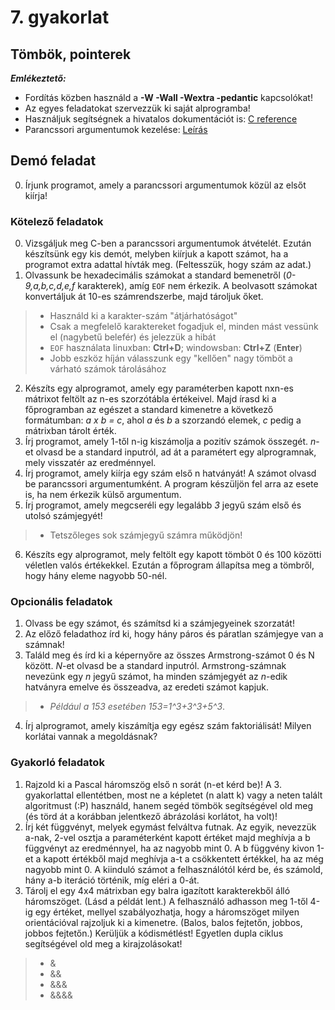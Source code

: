 # 7. gyakorlat

## Tömbök, pointerek

***Emlékeztető:*** 
- Fordítás közben használd a **-W -Wall -Wextra -pedantic** kapcsolókat!
- Az egyes feladatokat szervezzük ki saját alprogramba!
- Használjuk segítségnek a hivatalos dokumentációt is: [C reference](https://en.cppreference.com/w/c)
- Parancssori argumentumok kezelése: [Leírás](./demo07.md)

## Demó feladat
0. Írjunk programot, amely a parancssori argumentumok közül az elsőt kiírja!

### Kötelező feladatok 

0. Vizsgáljuk meg C-ben a parancssori argumentumok átvételét. Ezután készítsünk egy kis demót, melyben kiírjuk a kapott számot, ha a programot extra adattal hívták meg. (Feltesszük, hogy szám az adat.)
1. Olvassunk be hexadecimális számokat a standard bemenetről (*0-9,a,b,c,d,e,f* karakterek), amíg `EOF` nem érkezik.
A beolvasott számokat konvertáljuk át 10-es számrendszerbe, majd tároljuk őket.
> - Használd ki a karakter-szám "átjárhatóságot"
> - Csak a megfelelő karaktereket fogadjuk el, minden mást vessünk el (nagybetű belefér) és jelezzük a hibát
> - `EOF` használata linuxban: **Ctrl+D**; windowsban: **Ctrl+Z** (**Enter**)
> - Jobb eszköz híján válasszunk egy "kellően" nagy tömböt a várható számok tárolásához
2. Készíts egy alprogramot, amely egy paraméterben kapott nxn-es mátrixot feltölt az n-es szorzótábla értékeivel. Majd írasd ki a főprogramban az egészet a standard kimenetre a következő formátumban: *a x b = c*, ahol *a* és *b* a szorzandó elemek, *c* pedig a mátrixban tárolt érték.
3. Írj programot, amely 1-től n-ig kiszámolja a pozitív számok összegét. *n*-et olvasd be a standard inputról, ad át a paramétert egy alprogramnak, mely visszatér az eredménnyel.
4. Írj programot, amely kiírja egy szám első n hatványát! A számot olvasd be parancssori argumentumként. A program készüljön fel arra az esete is, ha nem érkezik külső argumentum.
5. Írj programot, amely megcseréli egy legalább *3* jegyű szám első és utolsó számjegyét!
> - Tetszőleges sok számjegyű számra működjön!
6. Készíts egy alprogramot, mely feltölt egy kapott tömböt 0 és 100 közötti véletlen valós értékekkel. Ezután a főprogram állapítsa meg a tömbről, hogy hány eleme nagyobb 50-nél.


### Opcionális feladatok

1. Olvass be egy számot, és számítsd ki a számjegyeinek szorzatát!
2. Az előző feladathoz írd ki, hogy hány páros és páratlan számjegye van a számnak!
3. Találd meg és írd ki a képernyőre az összes Armstrong-számot 0 és N között. *N*-et olvasd be a standard inputról. Armstrong-számnak nevezünk egy *n* jegyű számot, ha minden számjegyét az *n*-edik hatványra emelve és összeadva, az eredeti számot kapjuk.
> - *Például a 153 esetében 153=1^3+3^3+5^3*.
4. Írj alprogramot, amely kiszámítja egy egész szám faktoriálisát! Milyen korlátai vannak a megoldásnak?


### Gyakorló feladatok

1. Rajzold ki a Pascal háromszög első n sorát (n-et kérd be)! A 3. gyakorlattal ellentétben, most ne a képletet (n alatt k) vagy a neten talált algoritmust (:P) használd, hanem segéd tömbök segítségével old meg (és törd át a korábban jelentkező ábrázolási korlátot, ha volt)!
2. Írj két függvényt, melyek egymást felváltva futnak. Az egyik, nevezzük a-nak, 2-vel osztja a paraméterként kapott értéket majd meghívja a b függvényt az eredménnyel, ha az nagyobb mint 0. A b függvény kivon 1-et a kapott értékből majd meghívja a-t a csökkentett értékkel, ha az még nagyobb mint 0. A kiinduló számot a felhasználótól kérd be, és számold, hány a-b iteráció történik, míg eléri a 0-át.
3. Tárolj el egy 4x4 mátrixban egy balra igazított karakterekből álló háromszöget. (Lásd a példát lent.) A felhasználó adhasson meg 1-től 4-ig egy értéket, mellyel szabályozhatja, hogy a háromszöget milyen orientációval rajzoljuk ki a kimenetre. (Balos, balos fejtetőn, jobbos, jobbos fejtetőn.) Kerüljük a kódismétlést! Egyetlen dupla ciklus segítségével old meg a kirajzolásokat!
> - &
> - && 
> - &&&
> - &&&&


